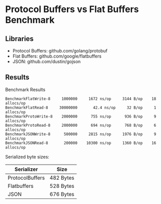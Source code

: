Protocol Buffers vs  Flat Buffers Benchmark
===================


Libraries
-------------

- Protocol Buffers: github.com/golang/protobuf
- Flat Buffers: github.com/google/flatbuffers
- JSON: github.com/dustin/gojson

Results
-------------

Benchmark Results
```
BenchmarkFlatWrite-8     1000000     1672 ns/op     3144 B/op    18 allocs/op
BenchmarkFlatRead-8     30000000       42.4 ns/op     32 B/op     1 allocs/op
BenchmarkProtoWrite-8    2000000      755 ns/op      936 B/op     9 allocs/op
BenchmarkProtoRead-8     2000000      694 ns/op      768 B/op     6 allocs/op
BenchmarkJSONWrite-8      500000     2815 ns/op     1976 B/op     9 allocs/op
BenchmarkJSONRead-8       200000    10300 ns/op     1360 B/op    16 allocs/op
```

Serialized byte sizes:

| Serializer | Size |
|-----------------|-----------|
| ProtocolBuffers | 482 Bytes |
| Flatbuffers     | 528 Bytes |
| JSON            | 676 Bytes |
